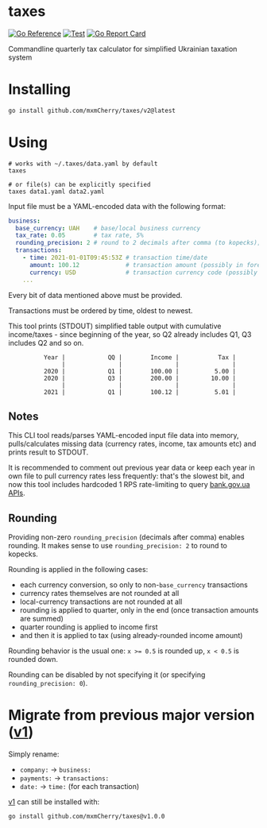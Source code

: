 # taxes

[![Go Reference](https://pkg.go.dev/badge/github.com/mxmCherry/taxes/v2.svg)](https://pkg.go.dev/github.com/mxmCherry/taxes/v2)
[![Test](https://github.com/mxmCherry/taxes/actions/workflows/test.yml/badge.svg)](https://github.com/mxmCherry/taxes/actions/workflows/test.yml)
[![Go Report Card](https://goreportcard.com/badge/github.com/mxmCherry/taxes/v2)](https://goreportcard.com/report/github.com/mxmCherry/taxes/v2)

Commandline quarterly tax calculator for simplified Ukrainian taxation system

# Installing

```bash
go install github.com/mxmCherry/taxes/v2@latest
```

# Using

```shell
# works with ~/.taxes/data.yaml by default
taxes

# or file(s) can be explicitly specified
taxes data1.yaml data2.yaml
```

Input file must be a YAML-encoded data with the following format:

```yaml
business:
  base_currency: UAH    # base/local business currency
  tax_rate: 0.05        # tax rate, 5%
  rounding_precision: 2 # round to 2 decimals after comma (to kopecks); do not specify or set to 0 to disable rounding
  transactions:
    - time: 2021-01-01T09:45:53Z # transaction time/date
      amount: 100.12             # transaction amount (possibly in foreign currency)
      currency: USD              # transaction currency code (possibly foreign currency)
    ...
```

Every bit of data mentioned above must be provided.

Transactions must be ordered by time, oldest to newest.

This tool prints (STDOUT) simplified table output with cumulative income/taxes - since beginning of the year, so Q2 already includes Q1, Q3 includes Q2 and so on.

```
          Year |            QQ |        Income |           Tax |
               |               |               |               |
          2020 |            Q1 |        100.00 |          5.00 |
          2020 |            Q3 |        200.00 |         10.00 |
               |               |               |               |
          2021 |            Q1 |        100.12 |          5.01 |
```


## Notes

This CLI tool reads/parses YAML-encoded input file data into memory, pulls/calculates missing data (currency rates, income, tax amounts etc) and prints result to STDOUT.

It is recommended to comment out previous year data or keep each year in own file to pull currency rates less frequently: that's the slowest bit, and now this tool includes hardcoded 1 RPS rate-limiting to query [bank.gov.ua APIs](https://bank.gov.ua/ua/open-data/api-dev).

## Rounding

Providing non-zero `rounding_precision` (decimals after comma) enables rounding.
It makes sense to use `rounding_precision: 2` to round to kopecks.

Rounding is applied in the following cases:

- each currency conversion, so only to non-`base_currency` transactions
- currency rates themselves are not rounded at all
- local-currency transactions are not rounded at all
- rounding is applied to quarter, only in the end (once transaction amounts are summed)
- quarter rounding is applied to income first
- and then it is applied to tax (using already-rounded income amount)

Rounding behavior is the usual one: `x >= 0.5` is rounded up, `x < 0.5` is rounded down.

Rounding can be disabled by not specifying it (or specifying `rounding_precision: 0`).

# Migrate from previous major version ([v1](https://github.com/mxmCherry/taxes/tree/v1.0.0))

Simply rename:

- `company:` -> `business:`
- `payments:` -> `transactions:`
- `date:` -> `time:` (for each transaction)

[v1](https://github.com/mxmCherry/taxes/tree/v1.0.0) can still be installed with:

```shell
go install github.com/mxmCherry/taxes@v1.0.0
```

